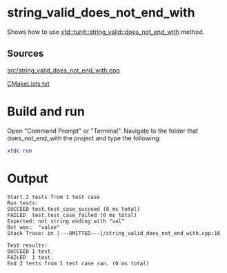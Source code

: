 # string_valid_does_not_end_with

Shows how to use [xtd::tunit::string_valid::does_not_end_with](https://gammasoft71.github.io/xtd/reference_guides/latest/classxtd_1_1tunit_1_1string__valid.html#a71db17dcbe97716e0fc761bf0be199ac) method.

## Sources

[src/string_valid_does_not_end_with.cpp](src/string_valid_does_not_end_with.cpp)

[CMakeLists.txt](CMakeLists.txt)

# Build and run

Open "Command Prompt" or "Terminal". Navigate to the folder that does_not_end_with the project and type the following:

```cmake
xtdc run
```

# Output

```
Start 2 tests from 1 test case
Run tests:
SUCCEED test.test_case_succeed (0 ms total)
FAILED  test.test_case_failed (0 ms total)
Expected: not string ending with "val"
But was:  "value"
Stack Trace: in |---OMITTED---|/string_valid_does_not_end_with.cpp:16

Test results:
SUCCEED 1 test.
FAILED  1 test.
End 2 tests from 1 test case ran. (0 ms total)
```
